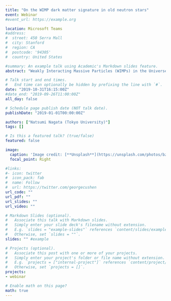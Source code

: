 ```yaml
---
title: "On the WIMP dark matter signature in old neutron stars"
event: Webinar
#event_url: https://example.org

location: Microsoft Teams
#address:
#  street: 450 Serra Mall
#  city: Stanford
#  region: CA
#  postcode: '94305'
#  country: United States

#summary: An example talk using Academic's Markdown slides feature.
abstract: "Weakly Interacting Massive Particles (WIMPs) in the Universe accumulate in neutron stars (NSs) through their interactions with ordinary matter, and their annihilation inside the NS core causes late-time heating. It has been argued that this heating effect maintains the surface temperature of old NSs to be a few thousand K, which can be regarded as a smoking gun signature of dark matter (DM) heating in NSs. This conclusion is, however, drawn based on the assumption that the beta equilibrium is sustained in NSs throughout their life, which turns out to be invalid for real pulsars. If a NS is out of beta equilibrium, then there is another heating effect due to the dissipation of the excessive energy stored in the imbalance in the chemical potentials, which may conceal the DM heating effect. In fact, such an “out-of-equilibrium heating” effect is favored by recent observations. In this talk, we show that the signature of DM heating can still be detected in old ordinary pulsars even in the presence of the out-of-beta-equilibrium effect, whereas it is hidden in millisecond pulsars. We also discuss that an observation of a NS with the surface temperature lower than a thousand K imposes a stringent limit on a variety of WIMP DM candidates, such as the electroweak multiplet DM particles."

# Talk start and end times.
#   End time can optionally be hidden by prefixing the line with `#`.
date: "2019-10-31T16:15:00Z"
#date_end: "2019-09-26T11:00:00Z"
all_day: false

# Schedule page publish date (NOT talk date).
publishDate: "2019-01-01T00:00:00Z"

authors: ["Natsumi Nagata (Tokyo University)"]
tags: []

# Is this a featured talk? (true/false)
featured: false

image:
  caption: 'Image credit: [**Unsplash**](https://unsplash.com/photos/bzdhc5b3Bxs)'
  focal_point: Right

#links:
#- icon: twitter
#  icon_pack: fab
#  name: Follow
#  url: https://twitter.com/georgecushen
url_code: ""
url_pdf: ""
url_slides: ""
url_video: ""

# Markdown Slides (optional).
#   Associate this talk with Markdown slides.
#   Simply enter your slide deck's filename without extension.
#   E.g. `slides = "example-slides"` references `content/slides/example-slides.md`.
#   Otherwise, set `slides = ""`.
slides: "" #example

# Projects (optional).
#   Associate this post with one or more of your projects.
#   Simply enter your project's folder or file name without extension.
#   E.g. `projects = ["internal-project"]` references `content/project/deep-learning/index.md`.
#   Otherwise, set `projects = []`.
projects:
- webinar

# Enable math on this page?
math: true
---
```


